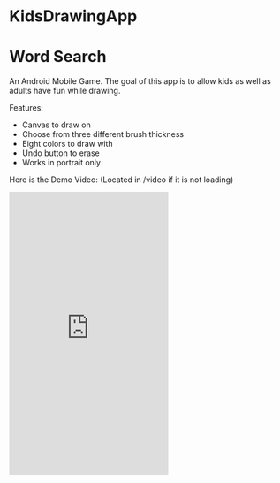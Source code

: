 # KidsDrawingApp
# Word Search
An Android Mobile Game. The goal of this app is to allow kids as well as adults have fun while drawing.  

Features:
* Canvas to draw on
* Choose from three different brush thickness
* Eight colors to draw with
* Undo button to erase
* Works in portrait only


Here is the Demo Video:
(Located in /video if it is not loading)

<iframe src="https://github.com/klanti117/KidsDrawingApp/blob/master/video/Demo%20Video.mov" frameborder="0" allowfullscreen="true" height="512" width="288"> </iframe>
